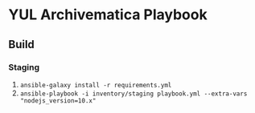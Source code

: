 # YUL Archivematica Playbook

## Build

### Staging

1. `ansible-galaxy install -r requirements.yml`
2. `ansible-playbook -i inventory/staging playbook.yml --extra-vars "nodejs_version=10.x"`


